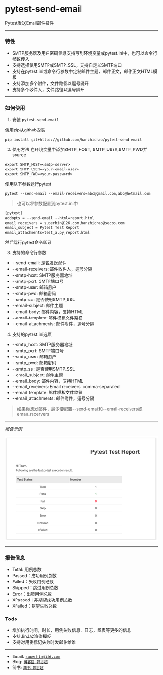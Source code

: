 # pytest-send-email

Pytest发送Email邮件插件

---

### 特性

- SMTP服务器及用户密码信息支持写到环境变量或pytest.ini中，也可以命令行参数传入
- 支持选择使用SMTP或SMTP_SSL，支持自定义SMTP端口
- 支持在pytest.ini或命令行参数中定制邮件主题，邮件正文，邮件正文HTML模板
- 支持添加多个附件，文件路径以逗号隔开
- 支持多个收件人，文件路径以逗号隔开

---

### 如何使用

1. 安装 `pytest-send-email`

使用pip从github安装
```
pip install git+https://github.com/hanzhichao/pytest-send-email
```

2. 使用方法
在环境变量中添加SMTP_HOST, SMTP_USER,SMTP_PWD并source
```
export SMTP_HOST=<smtp-server>
export SMTP_USER=<your-email-user>
export SMTP_PWD=<your-password>
```

使用以下参数运行pytest
```
pytest --send-email --email-receivers=abc@gmail.com,abc@hotmail.com
```

> 也可以将参数配置到pytest.ini中
```
[pytest]
addopts = --send-email --html=report.html
email_receivers = superhin@126.com,hanzhichao@secoo.com
email_subject = Pytest Test Report
email_attachments=test_a.py,report.html
```
然后运行pytest命令即可

3. 支持的命令行参数

- --send-email: 是否发送邮件
- --email-receivers: 邮件收件人，逗号分隔
- --smtp-host: SMTP服务器地址
- --smtp-port: SMTP端口号
- --smtp-user: 邮箱用户
- --smtp-pwd: 邮箱密码
- --smtp-ssl: 是否使用SMTP_SSL
- --email-subject: 邮件主题
- --email-body: 邮件内容，支持HTML
- --email-template: 邮件模板文件路径
- --email-attachments: 邮件附件，逗号分隔

4. 支持的pytest.ini选项

- --smtp_host: SMTP服务器地址
- --smtp_port: SMTP端口号
- --smtp_user: 邮箱用户
- --smtp_pwd: 邮箱密码
- --smtp_ssl: 是否使用SMTP_SSL
- --email_subject: 邮件主题
- --email_body: 邮件内容，支持HTML
- --email_receivers: Email receivers, comma-separated
- --email_template: 邮件模板文件路径
- --email_attachments: 邮件附件，逗号分隔

> 如果你想发邮件，最少要配置--send-email和--email-receivers或email_recervers
---

*报告示例*

<img src="pytest_email.png" alt="pytest_email.png">

---

### 报告信息

- Total: 用例总数
- Passed：成功用例总数
- Failed：失败用例总数
- Skipped：跳过用例总数
- Error：出错用例总数
- XPassed：非期望成功用例总数
- XFailed：期望失败总数

### Todo
- 增加执行时间，时长，用例失败信息，日志，图表等更多的信息
- 支持JinJa2渲染模板
- 支持对用例标记失败时发邮件给谁

---

- Email: <a href="mailto:superhin@126.com?Subject=Pytest%20Email" target="_blank">`superhin@126.com`</a> 
- Blog: <a href="https://www.cnblogs.com/superhin/" target="_blank">`博客园 韩志超`</a>
- 简书: <a href="https://www.jianshu.com/u/0115903ded22" target="_blank">`简书 韩志超`</a>


